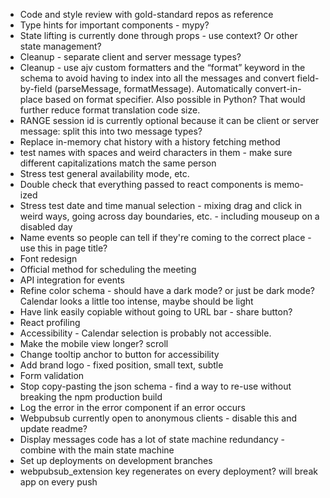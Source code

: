 * Code and style review with gold-standard repos as reference
* Type hints for important components - mypy?
* State lifting is currently done through props - use context? Or other state management?
* Cleanup - separate client and server message types?
* Cleanup - use ajv custom formatters and the “format” keyword in the schema to avoid having to index into all the messages and convert field-by-field (parseMessage, formatMessage). Automatically convert-in-place based on format specifier. Also possible in Python? That would further reduce format translation code size.
* RANGE session id is currently optional because it can be client or server message: split this into two message types?
* Replace in-memory chat history with a history fetching method
* test names with spaces and weird characters in them - make sure different capitalizations match the same person
* Stress test general availability mode, etc.
* Double check that everything passed to react components is memo-ized
* Stress test date and time manual selection - mixing drag and click in weird ways, going across day boundaries, etc. - including mouseup on a disabled day
* Name events so people can tell if they're coming to the correct place - use this in page title?
* Font redesign
* Official method for scheduling the meeting
* API integration for events
* Refine color schema - should have a dark mode? or just be dark mode? Calendar looks a little too intense, maybe should be light
* Have link easily copiable without going to URL bar - share button?
* React profiling
* Accessibility - Calendar selection is probably not accessible.
* Make the mobile view longer? scroll
* Change tooltip anchor to button for accessibility
* Add brand logo - fixed position, small text, subtle
* Form validation
* Stop copy-pasting the json schema - find a way to re-use without breaking the npm production build
* Log the error in the error component if an error occurs
* Webpubsub currently open to anonymous clients - disable this and update readme?
* Display messages code has a lot of state machine redundancy - combine with the main state machine
* Set up deployments on development branches
* webpubsub_extension key regenerates on every deployment? will break app on every push